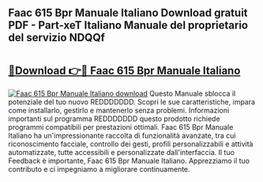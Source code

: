 ## Faac 615 Bpr Manuale Italiano Download gratuit PDF - Part-xeT Italiano Manuale del proprietario del servizio NDQQf

# <h2><a href="http://dfgezkr.blite.top/?on=Faac+615+Bpr+Manuale+Italiano">🔗Download 👉🔴 Faac 615 Bpr Manuale Italiano</a></h2>

[![Faac 615 Bpr Manuale Italiano download](https://i.imgur.com/lujVjoI.png)](http://dfgezkr.blite.top/?on=Faac+615+Bpr+Manuale+Italiano)
Questo Manuale sblocca il potenziale del tuo nuovo REDDDDDDD. Scopri le sue caratteristiche, impara come installarlo, gestirlo e mantenerlo senza problemi. Informazioni importanti sul programma REDDDDDDD questo prodotto richiede programmi compatibili per prestazioni ottimali. Faac 615 Bpr Manuale Italiano ha un'impressionante raccolta di funzionalità avanzate, tra cui riconoscimento facciale, controllo dei gesti, profili personalizzabili e attività automatizzate, tutte accessibili e personalizzate dall'interfaccia. Il tuo Feedback è importante, Faac 615 Bpr Manuale Italiano. Apprezziamo il tuo contributo e ci impegniamo a migliorare continuamente.
